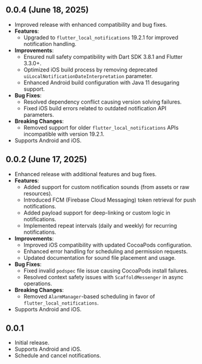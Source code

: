 ## 0.0.4 (June 18, 2025)
- Improved release with enhanced compatibility and bug fixes.
- **Features**:
  - Upgraded to `flutter_local_notifications` 19.2.1 for improved notification handling.
- **Improvements**:
  - Ensured null safety compatibility with Dart SDK 3.8.1 and Flutter 3.3.0+.
  - Optimized iOS build process by removing deprecated `uiLocalNotificationDateInterpretation` parameter.
  - Enhanced Android build configuration with Java 11 desugaring support.
- **Bug Fixes**:
  - Resolved dependency conflict causing version solving failures.
  - Fixed iOS build errors related to outdated notification API parameters.
- **Breaking Changes**:
  - Removed support for older `flutter_local_notifications` APIs incompatible with version 19.2.1.
- Supports Android and iOS.

## 0.0.2 (June 17, 2025)
- Enhanced release with additional features and bug fixes.
- **Features**:
    - Added support for custom notification sounds (from assets or raw resources).
    - Introduced FCM (Firebase Cloud Messaging) token retrieval for push notifications.
    - Added payload support for deep-linking or custom logic in notifications.
    - Implemented repeat intervals (daily and weekly) for recurring notifications.
- **Improvements**:
    - Improved iOS compatibility with updated CocoaPods configuration.
    - Enhanced error handling for scheduling and permission requests.
    - Updated documentation for sound file placement and usage.
- **Bug Fixes**:
    - Fixed invalid `podspec` file issue causing CocoaPods install failures.
    - Resolved context safety issues with `ScaffoldMessenger` in async operations.
- **Breaking Changes**:
    - Removed `AlarmManager`-based scheduling in favor of `flutter_local_notifications`.
- Supports Android and iOS.

## 0.0.1
- Initial release.
- Supports Android and iOS.
- Schedule and cancel notifications.